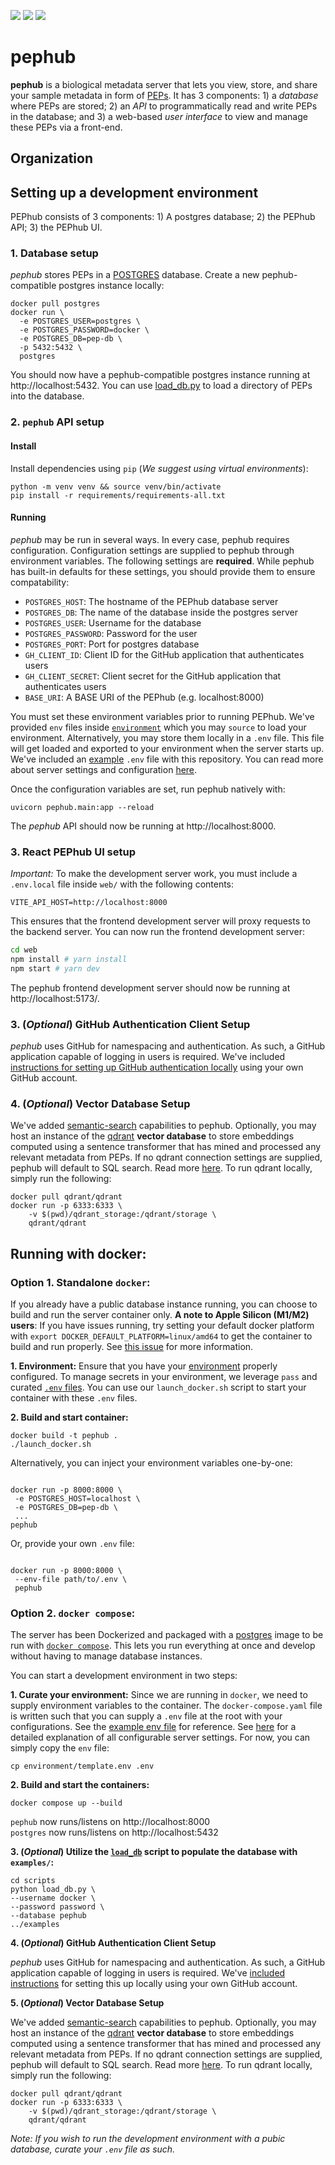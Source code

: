 <img src="https://img.shields.io/badge/fastapi-109989?style=for-the-badge&logo=FASTAPI&logoColor=white" /> <img src="https://img.shields.io/badge/Python-FFD43B?style=for-the-badge&logo=python&logoColor=blue" /> <img src="https://img.shields.io/badge/PostgreSQL-316192?style=for-the-badge&logo=postgresql&logoColor=white" />

# pephub

**pephub** is a biological metadata server that lets you view, store, and share your sample metadata in form of [PEPs](https://pep.databio.org/en/latest/). It has 3 components: 1) a _database_ where PEPs are stored; 2) an _API_ to programmatically read and write PEPs in the database; and 3) a web-based _user interface_ to view and manage these PEPs via a front-end.

## Organization

## Setting up a development environment

PEPhub consists of 3 components: 1) A postgres database; 2) the PEPhub API; 3) the PEPhub UI.

### 1. Database setup

_pephub_ stores PEPs in a [POSTGRES](https://www.postgresql.org/) database. Create a new pephub-compatible postgres instance locally:

```
docker pull postgres
docker run \
  -e POSTGRES_USER=postgres \
  -e POSTGRES_PASSWORD=docker \
  -e POSTGRES_DB=pep-db \
  -p 5432:5432 \
  postgres
```

You should now have a pephub-compatible postgres instance running at http://localhost:5432.
You can use [load_db.py](scripts/load_db.py) to load a directory of PEPs into the database.

### 2. `pephub` API setup

#### Install

Install dependencies using `pip` (_We suggest using virtual environments_):

```
python -m venv venv && source venv/bin/activate
pip install -r requirements/requirements-all.txt
```

#### Running

_pephub_ may be run in several ways. In every case, pephub requires configuration. Configuration settings are supplied to pephub through environment variables. The following settings are **required**. While pephub has built-in defaults for these settings, you should provide them to ensure compatability:

- `POSTGRES_HOST`: The hostname of the PEPhub database server
- `POSTGRES_DB`: The name of the database inside the postgres server
- `POSTGRES_USER`: Username for the database
- `POSTGRES_PASSWORD`: Password for the user
- `POSTGRES_PORT`: Port for postgres database
- `GH_CLIENT_ID`: Client ID for the GitHub application that authenticates users
- `GH_CLIENT_SECRET`: Client secret for the GitHub application that authenticates users
- `BASE_URI`: A BASE URI of the PEPhub (e.g. localhost:8000)

You must set these environment variables prior to running PEPhub. We've provided `env` files inside [`environment`](./environment) which you may `source` to load your environment. Alternatively, you may store them locally in a `.env` file. This file will get loaded and exported to your environment when the server starts up. We've included an [example](environment/template.env) `.env` file with this repository. You can read more about server settings and configuration [here](docs/server-settings.md).

Once the configuration variables are set, run pephub natively with:

```
uvicorn pephub.main:app --reload
```

The _pephub_ API should now be running at http://localhost:8000.

### 3. React PEPhub UI setup

_Important:_ To make the development server work, you must include a `.env.local` file inside `web/` with the following contents:

```
VITE_API_HOST=http://localhost:8000
```

This ensures that the frontend development server will proxy requests to the backend server. You can now run the frontend development server:

```bash
cd web
npm install # yarn install
npm start # yarn dev
```

The pephub frontend development server should now be running at http://localhost:5173/.

### 3. (_Optional_) GitHub Authentication Client Setup

_pephub_ uses GitHub for namespacing and authentication. As such, a GitHub application capable of logging in users is required. We've included [instructions for setting up GitHub authentication locally](https://github.com/pepkit/pephub/blob/master/docs/authentication.md#setting-up-github-oauth-for-your-own-server) using your own GitHub account.

### 4. (_Optional_) Vector Database Setup

We've added [semantic-search](https://huggingface.co/course/chapter5/6?fw=tf#using-embeddings-for-semantic-search) capabilities to pephub. Optionally, you may host an instance of the [qdrant](https://qdrant.tech/) **vector database** to store embeddings computed using a sentence transformer that has mined and processed any relevant metadata from PEPs. If no qdrant connection settings are supplied, pephub will default to SQL search. Read more [here](docs/semantic-search.md). To run qdrant locally, simply run the following:

```
docker pull qdrant/qdrant
docker run -p 6333:6333 \
    -v $(pwd)/qdrant_storage:/qdrant/storage \
    qdrant/qdrant
```

## Running with docker:

### Option 1. Standalone `docker`:

If you already have a public database instance running, you can choose to build and run the server container only. **A note to Apple Silicon (M1/M2) users**: If you have issues running, try setting your default docker platform with `export DOCKER_DEFAULT_PLATFORM=linux/amd64` to get the container to build and run properly. See [this issue](https://github.com/pepkit/pephub/issues/87) for more information.

**1. Environment:**
Ensure that you have your [environment](docs/server-settings.md) properly configured. To manage secrets in your environment, we leverage `pass` and curated [`.env` files](environment/production.env). You can use our `launch_docker.sh` script to start your container with these `.env` files.

**2. Build and start container:**

```
docker build -t pephub .
./launch_docker.sh

```

Alternatively, you can inject your environment variables one-by-one:

```

docker run -p 8000:8000 \
 -e POSTGRES_HOST=localhost \
 -e POSTGRES_DB=pep-db \
 ...
pephub

```

Or, provide your own `.env` file:

```

docker run -p 8000:8000 \
 --env-file path/to/.env \
 pephub

```

### Option 2. `docker compose`:

The server has been Dockerized and packaged with a [postgres](https://hub.docker.com/_/postgres) image to be run with [`docker compose`](https://docs.docker.com/compose/). This lets you run everything at once and develop without having to manage database instances.

You can start a development environment in two steps:

**1. Curate your environment:**
Since we are running in `docker`, we need to supply environment variables to the container. The `docker-compose.yaml` file is written such that you can supply a `.env` file at the root with your configurations. See the [example env file](environment/template.env) for reference. See [here](docs/server-settings.md) for a detailed explanation of all configurable server settings. For now, you can simply copy the `env` file:

```
cp environment/template.env .env
```

**2. Build and start the containers:**

```console
docker compose up --build
```

`pephub` now runs/listens on http://localhost:8000  
`postgres` now runs/listens on http://localhost:5432

**3. (_Optional_) Utilize the [`load_db`](scripts/load_db.py) script to populate the database with `examples/`:**

```console
cd scripts
python load_db.py \
--username docker \
--password password \
--database pephub
../examples
```

**4. (_Optional_) GitHub Authentication Client Setup**

_pephub_ uses GitHub for namespacing and authentication. As such, a GitHub application capable of logging in users is required. We've [included instructions](https://github.com/pepkit/pephub/blob/master/docs/authentication.md#setting-up-github-oauth-for-your-own-server) for setting this up locally using your own GitHub account.

**5. (_Optional_) Vector Database Setup**

We've added [semantic-search](https://huggingface.co/course/chapter5/6?fw=tf#using-embeddings-for-semantic-search) capabilities to pephub. Optionally, you may host an instance of the [qdrant](https://qdrant.tech/) **vector database** to store embeddings computed using a sentence transformer that has mined and processed any relevant metadata from PEPs. If no qdrant connection settings are supplied, pephub will default to SQL search. Read more [here](docs/semantic-search.md). To run qdrant locally, simply run the following:

```
docker pull qdrant/qdrant
docker run -p 6333:6333 \
    -v $(pwd)/qdrant_storage:/qdrant/storage \
    qdrant/qdrant
```

_Note: If you wish to run the development environment with a pubic database, curate your `.env` file as such._
